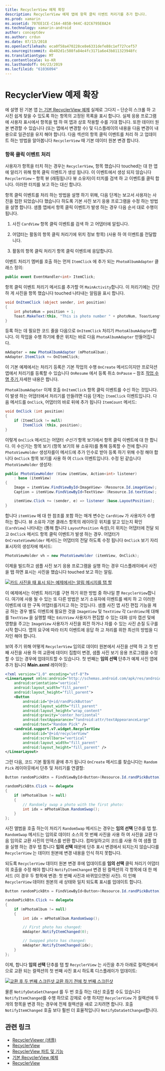 ```yaml
---
title: RecyclerView 예제 확장
description: RecyclerView 예제 앱에 항목 클릭 이벤트 처리기를 추가 합니다.
ms.prod: xamarin
ms.assetid: 707EE1CE-C164-485B-944C-82C6795E8A24
ms.technology: xamarin-android
author: conceptdev
ms.author: crdun
ms.date: 07/13/2018
ms.openlocfilehash: eca0f58a470228ce8e6331defe88c1ef727cef57
ms.sourcegitcommit: 4b402d1c508fa84e4fc3171a6e43b811323948fc
ms.translationtype: MT
ms.contentlocale: ko-KR
ms.lasthandoff: 04/23/2019
ms.locfileid: "61036094"
---
```

# <a name="extending-the-recyclerview-example"></a>RecyclerView 예제 확장


에 설명 된 기본 앱 [는 기본 RecyclerView 예제](~/android/user-interface/layouts/recycler-view/recyclerview-example.md) 실제로 그다지 &ndash; 단순히 스크롤 하 고 사진 쉽게 찾을 수 있도록 하는 항목의 고정된 목록을 표시 합니다. 실제 응용 프로그램에 사용자 표시에서 항목을 탭 하 여 앱과 상호 작용할 수를 기대 합니다. 또한 데이터 원본 변경할 수 있습니다 (또는 앱에서 변경할 수) 및 디스플레이의 내용을 다음 변경이 내용으로 일관성을 유지 해야 합니다. 다음 섹션의 항목 클릭 이벤트를 처리 하 고 업데이트 하는 방법을 알아봅니다 `RecyclerView` 때 기본 데이터 원본 변경 합니다.


### <a name="handling-item-click-events"></a>항목 클릭 이벤트 처리

사용자가 항목을 터치 하는 경우는 `RecyclerView`, 항목 했습니다 touched는 대 한 앱에 알리기 위해 항목 클릭 이벤트가 생성 됩니다. 이 이벤트에서 생성 되지 않습니다 `RecyclerView` &ndash; 항목 뷰 (래핑됩니다 뷰 소유자)이 터치를 검색 하 고 이벤트를 클릭 합니다. 이러한 터치를 보고 하는 대신 합니다.

항목 클릭 이벤트를 처리 하는 방법을 설명 하기 위해, 다음 단계는 보고서 사용자는 사진을 접한 되었습니다 했습니다 하도록 기본 사진 보기 응용 프로그램을 수정 하는 방법을 설명 합니다. 샘플 앱에서 항목 클릭 이벤트가 발생 하는 경우 다음 순서 대로 수행이 됩니다.

1.  사진 `CardView` 항목 클릭 이벤트를 검색 하 고 어댑터에 알립니다.

2.  어댑터는 활동의 항목 클릭 처리기에 위치 정보 항목) (사용 하 여 이벤트를 전달합니다.

3.  활동의 항목 클릭 처리기 항목 클릭 이벤트에 응답합니다.

이벤트 처리기 멤버를 호출 하는 먼저 `ItemClick` 에 추가 되는 `PhotoAlbumAdapter` 클래스 정의:

```csharp
public event EventHandler<int> ItemClick;
```

항목 클릭 이벤트 처리기 메서드를 추가할 어 `MainActivity`합니다.
이 처리기에는 간단 하 게 사진을 항목 했습니다 touched 나타내는 알림을 표시 합니다.

```csharp
void OnItemClick (object sender, int position)
{
    int photoNum = position + 1;
    Toast.MakeText(this, "This is photo number " + photoNum, ToastLength.Short).Show();
}

```

등록 하는 데 필요한 코드 줄을 다음으로 `OnItemClick` 처리기 `PhotoAlbumAdapter`합니다. 이 작업을 수행 하기에 좋은 위치는 바로 다음 `PhotoAlbumAdapter` 만들어집니다. 

```csharp
mAdapter = new PhotoAlbumAdapter (mPhotoAlbum);
mAdapter.ItemClick += OnItemClick;

```

이 기본 예제에서는 처리기 등록은 기본 작업의 수행 `OnCreate` 메서드이지만 프로덕션 앱에서 처리기를 등록할 수 있습니다 `OnResume` 에서 등록 취소 `OnPause` &ndash; 참조 [작업 수명 주기 ](~/android/app-fundamentals/activity-lifecycle/index.md) 자세한 내용은 합니다.

`PhotoAlbumAdapter` 이제 호출 `OnItemClick` 항목 클릭 이벤트를 수신 하는 것입니다. 이 발생 하는 어댑터에서 처리기를 만들려면 다음 단계는 `ItemClick` 이벤트입니다. 다음 메서드를 `OnClick`, 어댑터의 바로 뒤에 추가 됩니다 `ItemCount` 메서드:

```csharp
void OnClick (int position)
{
    if (ItemClick != null)
        ItemClick (this, position);
}
```

이렇게 `OnClick` 메서드는 어댑터 *수신기* 항목 보기에서 항목 클릭 이벤트에 대 한 합니다. 이 수신기는 항목 보기 (항목 보기의 뷰 소유자)를 통해 등록할 수 전에 합니다 `PhotoViewHolder` 생성자를이 메서드에 추가 인수로 받아 등록 하기 위해 수정 해야 합니다 `OnClick` 항목 보기를 사용 하 여 `Click` 이벤트입니다.
수정 된 같습니다 `PhotoViewHolder` 생성자:

```csharp
public PhotoViewHolder (View itemView, Action<int> listener)
    : base (itemView)
{
    Image = itemView.FindViewById<ImageView> (Resource.Id.imageView);
    Caption = itemView.FindViewById<TextView> (Resource.Id.textView);

    itemView.Click += (sender, e) => listener (base.LayoutPosition);
}

```

합니다 `itemView` 에 대 한 참조를 포함 하는 매개 변수는 `CardView` 가 사용자가 수행 하는 합니다. 뷰 소유자 기본 클래스 항목의 레이아웃 위치를 알고 있는지 확인 (`CardView`) 나타내는 (통해 합니다 `LayoutPosition` 속성),이 위치는 어댑터에 전달 되 고 `OnClick` 메서드 항목 클릭 이벤트가 발생 하는 경우. 어댑터가 `OnCreateViewHolder` 메서드는 어댑터의 전달 하도록 수정 됩니다 `OnClick` 보기 자리 표시자의 생성자에 메서드:

```csharp
PhotoViewHolder vh = new PhotoViewHolder (itemView, OnClick);
```

이제을 빌드하고 샘플 사진 보기 응용 프로그램을 실행 하는 경우 디스플레이에서 사진을 탭 하면 표시는 사진을 했습니다 touched 보고 하는 알림.

[![카드 사진을 때 표시 되는 예제에서는 알림 메시지를 탭 할](extending-the-example-images/01-photo-selected-sml.png)](extending-the-example-images/01-photo-selected.png#lightbox)

이 예제에서는 이벤트 처리기를 구현 하기 위한 방법 중 하나일 뿐 `RecyclerView`합니다. 여기에 사용 될 수 있는 또 다른 방법은 보기 소유자에 이벤트를 배치 하 고 이러한 이벤트에 대 한 구독 어댑터를가지고 하는 것입니다. 샘플 사진 앱 사진 편집 기능을 제공 하는 경우 별도 이벤트에 필요한 것을 `ImageView` 및 `TextView` 각 `CardView`:에 대해를 `TextView` 을 실행할 때는 `EditView` 사용자가 편집할 수 있는 대화 상자 캡션 및에 영향을 주고는 `ImageView` 사용자가 사진을 회전 하거나 자를 수 있는 사진 손질 도구를 시작 합니다. 앱의 요구에 따라 터치 이벤트에 응답 하 고 처리를 위한 최선의 방법을 디자인 해야 합니다.

보여 주기 위해 어떻게 `RecyclerView` 임의로 데이터 원본에서 사진을 선택 하 고 첫 번째 사진을 사용 하 여 교환에 데이터 집합이 변경, 샘플 사진 보기 응용 프로그램을 수정할 수 있는 경우에 업데이트할 수 있습니다. 첫 번째는 **임의 선택** 단추가 예제 사진 앱에 추가 됩니다 **Main.axml** 레이아웃:

```xml
<?xml version="1.0" encoding="utf-8"?>
<LinearLayout xmlns:android="http://schemas.android.com/apk/res/android"
    android:orientation="vertical"
    android:layout_width="fill_parent"
    android:layout_height="fill_parent">
    <Button
        android:id="@+id/randPickButton"
        android:layout_width="fill_parent"
        android:layout_height="wrap_content"
        android:gravity="center_horizontal"
        android:textAppearance="?android:attr/textAppearanceLarge"
        android:text="Random Pick" />
    <android.support.v7.widget.RecyclerView
        android:id="@+id/recyclerView"
        android:scrollbars="vertical"
        android:layout_width="fill_parent"
        android:layout_height="fill_parent" />
</LinearLayout>
```

그런 다음, 코드 기본 활동의 끝에 추가 됩니다 `OnCreate` 메서드를 찾습니다는 `Random Pick` 레이아웃에서 단추 및 처리기를 연결할:

```csharp
Button randomPickBtn = FindViewById<Button>(Resource.Id.randPickButton);

randomPickBtn.Click += delegate
{
    if (mPhotoAlbum != null)
    {
        // Randomly swap a photo with the first photo:
        int idx = mPhotoAlbum.RandomSwap();
    }
};

```

사진 앨범을 호출 하는이 처리기 `RandomSwap` 메서드는 경우는 **임의 선택** 단추를 탭 할. `RandomSwap` 메서드는 임의로 데이터 소스의 첫 번째 사진을 사용 하 여 사진을 교환 다음 임의로 교환 사진의 인덱스를 반환 합니다. 컴파일하고이 코드를 사용 하 여 샘플 앱을 실행 하는 경우 탭 합니다 **임의 선택** 때문에 단추 표시 변경에서 되지는지 않습니다를 `RecyclerView` 는 데이터 원본에 변경 내용을 인식 하지 못합니다.

되도록 `RecyclerView` 데이터 원본 변경 후에 업데이트를 **임의 선택** 클릭 처리기 어댑터의 호출을 수정 해야 합니다 `NotifyItemChanged` 변경 된 컬렉션의 각 항목에 대 한 메서드 (이 경우 두 항목에 변경: 첫 번째 사진과 바뀌었으면된 사진). 이 인해 `RecyclerView` 데이터 원본의 새 상태와 일치 되도록 표시를 업데이트 합니다.

```csharp
Button randomPickBtn = FindViewById<Button>(Resource.Id.randPickButton);

randomPickBtn.Click += delegate
{
    if (mPhotoAlbum != null)
    {
        int idx = mPhotoAlbum.RandomSwap();

        // First photo has changed:
        mAdapter.NotifyItemChanged(0);

        // Swapped photo has changed:
        mAdapter.NotifyItemChanged(idx);
    }
};

```

이제, 합니다 **임의 선택** 단추를 탭 할 `RecyclerView` 는 사진을 추가 아래로 컬렉션에서으로 교환 되는 컬렉션의 첫 번째 사진 표시 하도록 디스플레이가 업데이트:

[![교환 후 두 번째 스크린샷 교환 하기 전에 첫 번째 스크린샷](extending-the-example-images/02-random-pick-sml.png)](extending-the-example-images/02-random-pick.png#lightbox)

물론 `NotifyDataSetChanged` 를 두 번 호출 하는 대신 호출할 수도 있습니다 `NotifyItemChanged`를 수행 하므로 강제로 수행 하지만 `RecyclerView` 가 컬렉션에 두 개의 항목을 변경 하는 경우에 전체 컬렉션을 새로 고치려면 합니다. 호출 `NotifyItemChanged` 호출 보다 훨씬 더 효율적입니다 `NotifyDataSetChanged`합니다.


## <a name="related-links"></a>관련 링크

- [RecyclerViewer (샘플)](https://developer.xamarin.com/samples/monodroid/android5.0/RecyclerViewer)
- [RecyclerView](~/android/user-interface/layouts/recycler-view/index.md)
- [RecyclerView 파트 및 기능](~/android/user-interface/layouts/recycler-view/parts-and-functionality.md)
- [기본 RecyclerView 예제](~/android/user-interface/layouts/recycler-view/recyclerview-example.md)
- [RecyclerView](https://developer.android.com/reference/android/support/v7/widget/RecyclerView.html)
